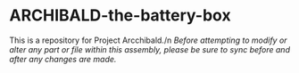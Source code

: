 # ARCHIBALD-the-battery-box
This is a repository for Project Arcchibald./n
*Before attempting to modify or alter any part or file within this assembly, please be sure to sync before and after any changes are made.*
